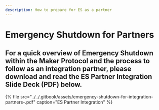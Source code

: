 ```yaml
---
description: How to prepare for ES as a partner
---
```


# Emergency Shutdown for Partners

## **For a quick overview of Emergency Shutdown within the Maker Protocol and the process to follow as an integration partner, please download and read the ES Partner Integration Slide Deck \(PDF\) below.**

{% file src="../../.gitbook/assets/emergency-shutdown-for-integration-partners-.pdf" caption="ES Partner Integration" %}

